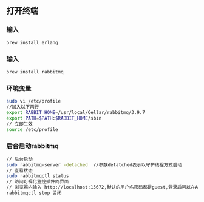 ## 打开终端

### 输入

```
brew install erlang
```

### 输入

```
brew install rabbitmq
```

### 环境变量

```sh
sudo vi /etc/profile
//加入以下两行
export RABBIT_HOME=/usr/local/Cellar/rabbitmq/3.9.7
export PATH=$PATH:$RABBIT_HOME/sbin
// 立即生效
source /etc/profile
```

### 后台启动rabbitmq

```sh
// 后台启动
sudo rabbitmq-server -detached  //参数detatched表示以守护线程方式启动
// 查看状态
sudo rabbitmqctl status 
// 访问可视化监控插件的界面
// 浏览器内输入 http://localhost:15672,默认的用户名密码都是guest,登录后可以在Admin那一列菜单内添加自己的用户
rabbitmqctl stop 关闭
```

